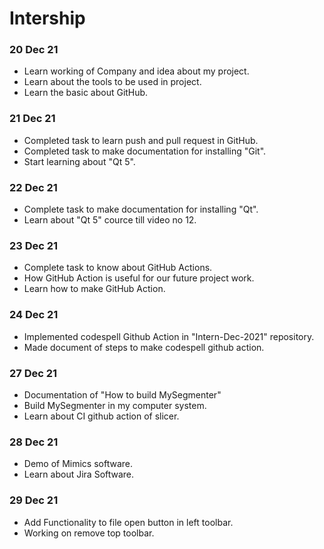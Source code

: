 # Intership
### 20 Dec 21
- Learn working of Company and idea about my project.
- Learn about the tools to be used in project.
- Learn the basic about GitHub.

### 21 Dec 21
- Completed task to learn push and pull request in GitHub.
- Completed task to make documentation for installing "Git".
- Start learning about "Qt 5".

### 22 Dec 21
 - Complete task to make documentation for installing "Qt".
 - Learn about "Qt 5" cource till video no 12.

### 23 Dec 21
 - Complete task to know about GitHub Actions.
- How GitHub Action is useful for our future project work.
- Learn how to make GitHub Action. 

### 24 Dec 21
  - Implemented codespell Github Action in "Intern-Dec-2021" repository.
  - Made document of steps to make codespell github action.

### 27 Dec 21
  - Documentation of "How to build MySegmenter"
  - Build MySegmenter in my computer system.
  - Learn about CI github action of slicer.
  
### 28 Dec 21
  - Demo of Mimics software.
  - Learn about Jira Software.

### 29 Dec 21
  - Add Functionality to file open button in left toolbar.
  - Working on remove top toolbar.